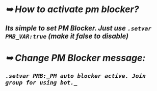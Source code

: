 # _➥ How to activate pm blocker?_
## _Its simple to set PM Blocker. Just use `.setvar PMB_VAR:true` (make it false to disable)_
# _➥ Change PM Blocker message:_
## _`.setvar PMB:_PM auto blocker active. Join group for using bot._`_